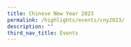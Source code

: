 ```yaml
---
title: Chinese New Year 2023
permalink: /highlights/events/cny2023/
description: ""
third_nav_title: Events
---
```

